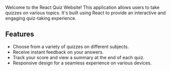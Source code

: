 Welcome to the React Quiz Website! This application allows users to take quizzes on various topics. It's built using React to provide an interactive and engaging quiz-taking experience.

## Features

- Choose from a variety of quizzes on different subjects.
- Receive instant feedback on your answers.
- Track your score and view a summary at the end of each quiz.
- Responsive design for a seamless experience on various devices.
